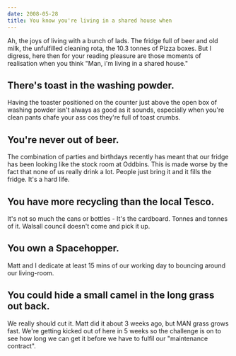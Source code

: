 ```yaml
---
date: 2008-05-28
title: You know you're living in a shared house when
---
```

Ah, the joys of living with a bunch of lads. The fridge full of beer and old milk, the unfulfilled cleaning rota, the 10.3 tonnes of Pizza boxes. But I digress, here then for your reading pleasure are those moments of realisation when you think "Man, i'm living in a shared house."

## There's toast in the washing powder.

Having the toaster positioned on the counter just above the open box of washing powder isn't always as good as it sounds, especially when you're clean pants chafe your ass cos they're full of toast crumbs.


## You're never out of beer.

The combination of parties and birthdays recently has meant that our fridge has been looking like the stock room at Oddbins. This is made worse by the fact that none of us really drink a lot. People just bring it and it fills the fridge. It's a hard life.

## You have more recycling than the local Tesco.

It's not so much the cans or bottles - It's the cardboard. Tonnes and tonnes of it. Walsall council doesn't come and pick it up.

## You own a Spacehopper.

Matt and I dedicate at least 15 mins of our working day to bouncing around our living-room.

## You could hide a small camel in the long grass out back.

We really should cut it. Matt did it about 3 weeks ago, but MAN grass grows fast. We're getting kicked out of here in 5 weeks so the challenge is on to see how long we can get it before we have to fulfil our "maintenance contract".

